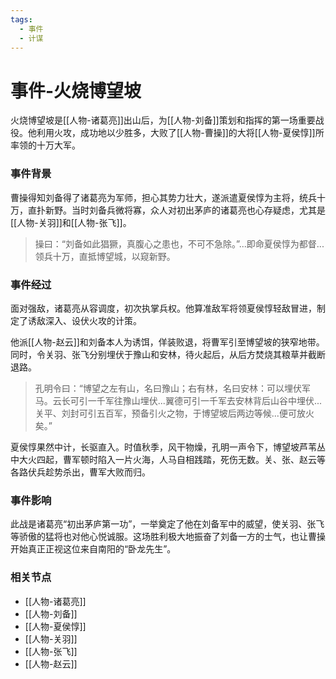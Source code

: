 ```yaml
---
tags:
  - 事件
  - 计谋
---
```

# 事件-火烧博望坡

火烧博望坡是[[人物-诸葛亮]]出山后，为[[人物-刘备]]策划和指挥的第一场重要战役。他利用火攻，成功地以少胜多，大败了[[人物-曹操]]的大将[[人物-夏侯惇]]所率领的十万大军。

### 事件背景

曹操得知刘备得了诸葛亮为军师，担心其势力壮大，遂派遣夏侯惇为主将，统兵十万，直扑新野。当时刘备兵微将寡，众人对初出茅庐的诸葛亮也心存疑虑，尤其是[[人物-关羽]]和[[人物-张飞]]。

> 操曰：“刘备如此猖獗，真腹心之患也，不可不急除。”...即命夏侯惇为都督...领兵十万，直抵博望城，以窥新野。

### 事件经过

面对强敌，诸葛亮从容调度，初次执掌兵权。他算准敌军将领夏侯惇轻敌冒进，制定了诱敌深入、设伏火攻的计策。

他派[[人物-赵云]]和刘备本人为诱饵，佯装败退，将曹军引至博望坡的狭窄地带。同时，令关羽、张飞分别埋伏于豫山和安林，待火起后，从后方焚烧其粮草并截断退路。

> 孔明令曰：“博望之左有山，名曰豫山；右有林，名曰安林：可以埋伏军马。云长可引一千军往豫山埋伏...翼德可引一千军去安林背后山谷中埋伏...关平、刘封可引五百军，预备引火之物，于博望坡后两边等候...便可放火矣。”

夏侯惇果然中计，长驱直入。时值秋季，风干物燥，孔明一声令下，博望坡芦苇丛中大火四起，曹军顿时陷入一片火海，人马自相践踏，死伤无数。关、张、赵云等各路伏兵趁势杀出，曹军大败而归。

### 事件影响

此战是诸葛亮“初出茅庐第一功”，一举奠定了他在刘备军中的威望，使关羽、张飞等骄傲的猛将也对他心悦诚服。这场胜利极大地振奋了刘备一方的士气，也让曹操开始真正正视这位来自南阳的“卧龙先生”。

### 相关节点
- [[人物-诸葛亮]]
- [[人物-刘备]]
- [[人物-夏侯惇]]
- [[人物-关羽]]
- [[人物-张飞]]
- [[人物-赵云]]
